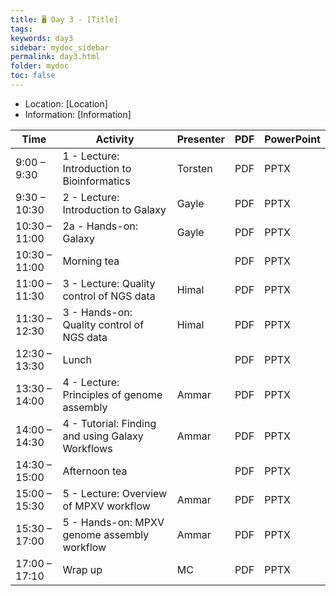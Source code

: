 ```yaml
---
title: 🖥️ Day 3 - [Title]
tags: 
keywords: day3
sidebar: mydoc_sidebar
permalink: day3.html
folder: mydoc
toc: false
---
```


<style>
.result {
background-color: #f0f0f0;
border: 1px solid #dedede;
padding: 10px;
margin-top: 10px;
margin-bottom: 10px;
}
</style>

- Location: [Location]
- Information: [Information]

| **Time**         | **Activity**                                         | **Presenter**  | **PDF** | **PowerPoint** |
|------------------|-----------------------------------------------------|-----------------|---------|----------------|
| 9:00 – 9:30      | 1 - Lecture: Introduction to Bioinformatics        | Torsten         | PDF     | PPTX           |
| 9:30 – 10:30     | 2 - Lecture: Introduction to Galaxy                | Gayle           | PDF     | PPTX           |
| 10:30 – 11:00    | 2a - Hands-on: Galaxy                               | Gayle           | PDF     | PPTX           |
| 10:30 – 11:00    | Morning tea                                        |                 | PDF     | PPTX           |
| 11:00 – 11:30    | 3 - Lecture: Quality control of NGS data           | Himal           | PDF     | PPTX           |
| 11:30 – 12:30    | 3 - Hands-on: Quality control of NGS data          | Himal           | PDF     | PPTX           |
| 12:30 – 13:30    | Lunch                                              |                 | PDF     | PPTX           |
| 13:30 – 14:00    | 4 - Lecture: Principles of genome assembly         | Ammar           | PDF     | PPTX           |
| 14:00 – 14:30    | 4 - Tutorial: Finding and using Galaxy Workflows   | Ammar           | PDF     | PPTX           |
| 14:30 – 15:00    | Afternoon tea                                      |                 | PDF     | PPTX           |
| 15:00 – 15:30    | 5 - Lecture: Overview of MPXV workflow             | Ammar           | PDF     | PPTX           |
| 15:30 – 17:00    | 5 - Hands-on: MPXV genome assembly workflow         | Ammar           | PDF     | PPTX           |
| 17:00 – 17:10    | Wrap up                                            | MC              | PDF     | PPTX           |
